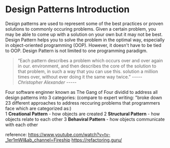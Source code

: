 # Design Patterns Introduction
Design patterns are used to represent some of the best practices or proven solutions to commonly occuring problems. Given a certain problem, you may be able to come up with a solution on your own but it may not be best. Design Pattern helps you to solve the problem in the optimal way, especially in object-oriented programming (OOP). However, it doesn't have to be tied to OOP. Design Pattern is not limited to one programming paradigm.

>“Each pattern describes a problem which occurs over and over again in our. environment, and then describes the core of the solution to that problem, in such a way that you can use this. solution a million times over, without ever doing it the same way twice.”
----- *Christopher Alexander* -----

Four software enginner known as The Gang of Four dividid to address all design patterns into 3 categories:
(compare to expert writing: "broke down 23 different approaches to address reccuring problems that programmers face which are categorized as:)  
1 **Creational Pattern** - how objects are created
2 **Structural Pattern** - how objects relate to each other
3 **Behaviral Pattern** - how objects communicate with each other

 
reference:
https://www.youtube.com/watch?v=tv-_1er1mWI&ab_channel=Fireship
https://refactoring.guru/

